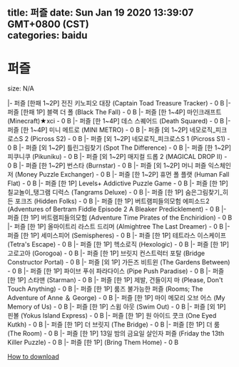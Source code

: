 
title: 퍼즐
date: Sun Jan 19 2020 13:39:07 GMT+0800 (CST)    
categories: baidu
---

# 퍼즐
size: N/A
 
 
|- 퍼즐 [한패 1~2P] 전진 키노피오 대장 (Captain Toad Treasure Tracker) - 0 B
|- 퍼즐 [한패 1P] 블랙 더 폴 (Black The Fall) - 0 B
|- 퍼즐 [한 1~4P] 마인크래프트 (Minecraft)★xci - 0 B
|- 퍼즐 [한 1~4P] 데스 스퀘어드 (Death Squared) - 0 B
|- 퍼즐 [한 1~4P] 미니 메트로 (MINI METRO) - 0 B
|- 퍼즐 [외 1~2P] 네모로직_피크로스S 2 (Picross S2) - 0 B
|- 퍼즐 [외 1~2P] 네모로직_피크로스S 1 (Picross S1) - 0 B
|- 퍼즐 [외 1~2P] 틀린그림찾기 (Spot The Difference) - 0 B
|- 퍼즐 [한 1~2P] 피쿠니쿠 (Pikuniku) - 0 B
|- 퍼즐 [외 1~2P] 매지컬 드롭 2 (MAGICAL DROP II) - 0 B
|- 퍼즐 [한 1~2P] 번스타 (Burnstar) - 0 B
|- 퍼즐 [외 1~2P] 머니 퍼즐 익스체인저 (Money Puzzle Exchanger) - 0 B
|- 퍼즐 [한 1~2P] 휴먼 폴 플랫 (Human Fall Flat) - 0 B
|- 퍼즐 [한 1P] Levels+ Addictive Puzzle Game - 0 B
|- 퍼즐 [한 1P] 칠교놀이_탱그램 디럭스 (Tangrams Deluxe) - 0 B
|- 퍼즐 [한 1P] 숨은그림찾기_히든 포크즈 (Hidden Folks) - 0 B
|- 퍼즐 [한 1P] 버트램피들의모험 에피소드2 (Adventures of Bertram Fiddle Episode 2 A Bleaker Predicklement) - 0 B
|- 퍼즐 [한 1P] 버트램피들의모험 (Adventure Time Pirates of the Enchiridion) - 0 B
|- 퍼즐 [한 1P] 올마이트리 라스트 드리머 (Almightree The Last Dreamer) - 0 B
|- 퍼즐 [한 1P] 세미스피어 (Semispheres) - 0 B
|- 퍼즐 [한 1P] 테트라스 이스케이프 (Tetra's Escape) - 0 B
|- 퍼즐 [한 1P] 헥소로직 (Hexologic) - 0 B
|- 퍼즐 [한 1P] 고로고아 (Gorogoa) - 0 B
|- 퍼즐 [한 1P] 브릿지 컨스트럭터 포탈 (Bridge Constructor Portal) - 0 B
|- 퍼즐 [외 1P] 가든즈 비트윈 (The Gardens Between) - 0 B
|- 퍼즐 [한 1P] 파이브 푸쉬 파라다이스 (Pipe Push Paradise) - 0 B
|- 퍼즐 [한 1P] 스타맨 (Starman) - 0 B
|- 퍼즐 [한 1P] 제발, 건들이지 마 (Please, Don't Touch Anything) - 0 B
|- 퍼즐 [한 1P] 룸즈 불가능한 퍼즐 (Rooms; The Adventure of Anne ＆ George) - 0 B
|- 퍼즐 [한 1P] 마이 메모리 오브 어스 (My Memory of Us) - 0 B
|- 퍼즐 [한 1P] 스윔 아웃 (Swim Out) - 0 B
|- 퍼즐 [외 1P] 핀볼 (Yokus Island Express) - 0 B
|- 퍼즐 [한 1P] 원 아이드 쿳크 (One Eyed Kutkh) - 0 B
|- 퍼즐 [한 1P] 더 브릿지 (The Bridge) - 0 B
|- 퍼즐 [한 1P] 더 룸 (The Room) - 0 B
|- 퍼즐 [한 1P] 13일 밤의 금요일 살인자 퍼즐 (Friday the 13th Killer Puzzle) - 0 B
|- 퍼즐 [한 1P] (Bring Them Home) - 0 B

[How to download](https://bpcam.bemobtrk.com/go/2ceec3aa-1ca2-46d6-b9ff-aaa5c184517c?jno=4415)